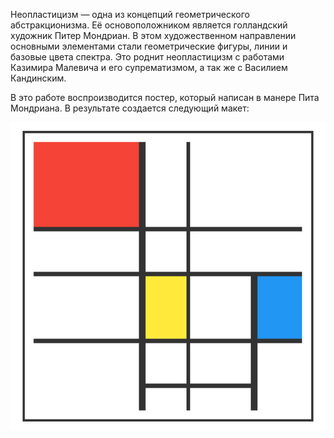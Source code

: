 Неопластицизм — одна из концепций геометрического абстракционизма. Её основоположником является голландский художник Питер Мондриан. В этом художественном направлении основными элементами стали геометрические фигуры, линии и базовые цвета спектра. Это роднит неопластицизм с работами Казимира Малевича и его супрематизмом, а так же с Василием Кандинским.

В это работе воспроизводится постер, который написан в манере Пита Мондриана. В результате создается следующий макет:

![Неоплатицизм](https://github.com/Valsym/HTML-CSS-exercise/blob/main/poster-neoplastitsizm.jpg)
